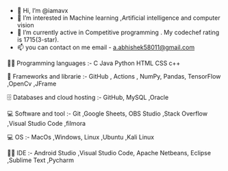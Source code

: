- 👋 Hi, I’m @iamavx
- 👀 I’m interested in Machine learning ,Artificial intelligence and computer vision
- 🌱 I’m currently active in Competitive programming . My codechef rating is 1715(3-star).
- 📫 you can contact on me email - a.abhishek58011@gmail.com


👨‍💻 Programming languages :-
C Java Python HTML CSS c++

🧰 Frameworks and librarie :-
GitHub , Actions , NumPy, Pandas, TensorFlow ,OpenCv ,JFrame

🗄️ Databases and cloud hosting :-
GitHub,  MySQL ,Oracle

💻 Software and tool :-
 Git ,Google Sheets,  OBS Studio ,Stack Overflow ,Visual Studio Code ,filmora

💻 OS :- 
MacOs ,Windows, Linux ,Ubuntu ,Kali Linux

👨‍💻 IDE :- 
Android Studio ,Visual Studio Code, Apache Netbeans, Eclipse  ,Sublime Text ,Pycharm



